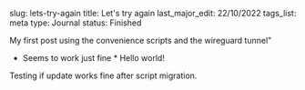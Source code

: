 slug: lets-try-again 
title: Let's try again
last_major_edit: 22/10/2022
tags_list: meta
type: Journal
status: Finished

My first post using the convenience scripts and the wireguard tunnel"
* Seems to work just fine *
Hello world!

Testing if update works fine after script migration.
